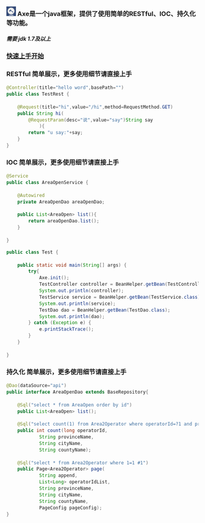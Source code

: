 ### <img width="25px" height="25px" src='https://github.com/DongyuCai/Axe/blob/18.5.29/axe/favicon.png'/> Axe是一个java框架，提供了使用简单的RESTful、IOC、持久化等功能。

##### 需要 jdk 1.7及以上

### [快速上手开始](https://github.com/DongyuCai/Axe/blob/18.5.29/GET_START.md)

### RESTful 简单展示，更多使用细节请直接上手
```java
@Controller(title="hello word",basePath="")
public class TestRest {

	@Request(title="hi",value="/hi",method=RequestMethod.GET)
	public String hi(
		@RequestParam(desc="说",value="say")String say	
			){
		return "u say:"+say;
	}
}
```

### IOC 简单展示，更多使用细节请直接上手
```java
@Service
public class AreaOpenService {
	
	@Autowired
	private AreaOpenDao areaOpenDao;

	public List<AreaOpen> list(){
		return areaOpenDao.list();
	}
	
}
```
```java
public class Test {
	
	public static void main(String[] args) {
		try{
			Axe.init();
			TestController controller = BeanHelper.getBean(TestController.class);
			System.out.println(controller);
			TestService service = BeanHelper.getBean(TestService.class);
			System.out.println(service);
			TestDao dao = BeanHelper.getBean(TestDao.class);
			System.out.println(dao);
		} catch (Exception e) {
			e.printStackTrace();
		}
	}

}
```

### 持久化 简单展示，更多使用细节请直接上手
```java
@Dao(dataSource="api")
public interface AreaOpenDao extends BaseRepository{

	@Sql("select * from AreaOpen order by id")
	public List<AreaOpen> list();
	
	@Sql("select count(1) from Area2Operator where operatorId=?1 and provinceName=?2 and cityName=?3 and countyName=?4")
	public int count(long operatorId,
			String provinceName,
			String cityName,
			String countyName);
			
	@Sql("select * from Area2Operator where 1=1 #1")
	public Page<Area2Operator> page(
			String append,
			List<Long> operatorIdList,
			String provinceName,
			String cityName,
			String countyName,
			PageConfig pageConfig);
}
```
